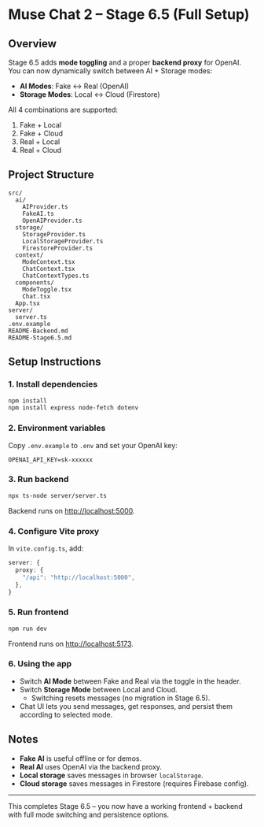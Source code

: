 # Muse Chat 2 – Stage 6.5 (Full Setup)

## Overview
Stage 6.5 adds **mode toggling** and a proper **backend proxy** for OpenAI.  
You can now dynamically switch between AI + Storage modes:

- **AI Modes**: Fake ↔ Real (OpenAI)
- **Storage Modes**: Local ↔ Cloud (Firestore)

All 4 combinations are supported:
1. Fake + Local
2. Fake + Cloud
3. Real + Local
4. Real + Cloud

## Project Structure
```
src/
  ai/
    AIProvider.ts
    FakeAI.ts
    OpenAIProvider.ts
  storage/
    StorageProvider.ts
    LocalStorageProvider.ts
    FirestoreProvider.ts
  context/
    ModeContext.tsx
    ChatContext.tsx
    ChatContextTypes.ts
  components/
    ModeToggle.tsx
    Chat.tsx
  App.tsx
server/
  server.ts
.env.example
README-Backend.md
README-Stage6.5.md
```

## Setup Instructions

### 1. Install dependencies
```bash
npm install
npm install express node-fetch dotenv
```

### 2. Environment variables
Copy `.env.example` to `.env` and set your OpenAI key:

```env
OPENAI_API_KEY=sk-xxxxxx
```

### 3. Run backend
```bash
npx ts-node server/server.ts
```

Backend runs on [http://localhost:5000](http://localhost:5000).

### 4. Configure Vite proxy
In `vite.config.ts`, add:
```ts
server: {
  proxy: {
    "/api": "http://localhost:5000",
  },
}
```

### 5. Run frontend
```bash
npm run dev
```

Frontend runs on [http://localhost:5173](http://localhost:5173).

### 6. Using the app
- Switch **AI Mode** between Fake and Real via the toggle in the header.  
- Switch **Storage Mode** between Local and Cloud.  
  - Switching resets messages (no migration in Stage 6.5).  
- Chat UI lets you send messages, get responses, and persist them according to selected mode.

## Notes
- **Fake AI** is useful offline or for demos.  
- **Real AI** uses OpenAI via the backend proxy.  
- **Local storage** saves messages in browser `localStorage`.  
- **Cloud storage** saves messages in Firestore (requires Firebase config).  

---

This completes Stage 6.5 – you now have a working frontend + backend with full mode switching and persistence options.
